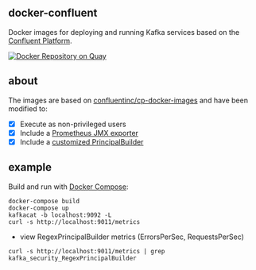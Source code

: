 docker-confluent
----------------

Docker images for deploying and running Kafka services based on the [Confluent Platform](https://www.confluent.io/product/confluent-platform/).

[![Docker Repository on Quay](https://quay.io/repository/nordstrom/confluent-kafka-broker/status "Docker Repository on Quay")](https://quay.io/repository/nordstrom/confluent-kafka-broker)

## about

The images are based on [confluentinc/cp-docker-images](https://github.com/confluentinc/cp-docker-images) and have been modified to:
- [x] Execute as non-privileged users
- [x] Include a [Prometheus JMX exporter](https://github.com/prometheus/jmx_exporter)
- [x] Include a [customized PrincipalBuilder](https://github.com/Nordstrom/kafka-regex-principal-builder)

## example

Build and run with [Docker Compose](https://docs.docker.com/compose/):

```
docker-compose build
docker-compose up
kafkacat -b localhost:9092 -L
curl -s http://localhost:9011/metrics
```

- view RegexPrincipalBuilder metrics (ErrorsPerSec, RequestsPerSec)

```
curl -s http://localhost:9011/metrics | grep kafka_security_RegexPrincipalBuilder
```

